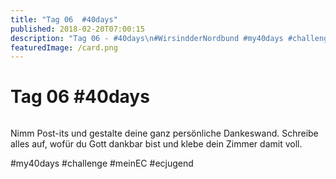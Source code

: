 ```yaml
---
title: "Tag 06  #40days"
published: 2018-02-20T07:00:15
description: "Tag 06 - #40days\n#WirsindderNordbund #my40days #challenge #meinEC #ecjugend"
featuredImage: /card.png
---
```


# Tag 06  #40days

<img loading="lazy" src="/old/40DAYS_02-20_UP-tag-06.jpg" alt>

Nimm Post-its und gestalte deine ganz persönliche Dankeswand. Schreibe alles auf, wofür du Gott dankbar bist und klebe dein Zimmer damit voll.

#my40days #challenge #meinEC #ecjugend